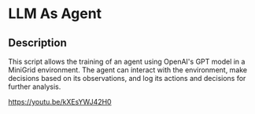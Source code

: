 # LLM As Agent

## Description
This script allows the training of an agent using OpenAI's GPT model in a MiniGrid environment. The agent can interact with the environment, make decisions based on its observations, and log its actions and decisions for further analysis.

https://youtu.be/kXEsYWJ42H0
